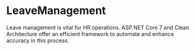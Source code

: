 # LeaveManagement
Leave management is vital for HR operations. ASP.NET Core 7 and Clean Architecture offer an efficient framework to automate and enhance accuracy in this process.
